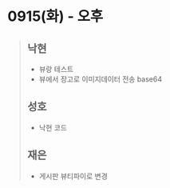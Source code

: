 # 0915(화) - 오후

>
>
>## 낙현
>
>- 뷰랑 테스트 
>- 뷰에서 장고로 이미지데이터 전송 base64
>
>## 성호
>
>- 낙현 코드
>
>## 재은
>
>- 게시판 뷰티파이로 변경

